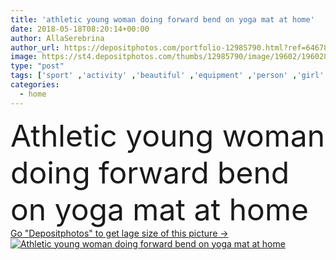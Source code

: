 ```yaml
---
title: 'athletic young woman doing forward bend on yoga mat at home'
date: 2018-05-18T08:20:14+00:00
author: AllaSerebrina
author_url: https://depositphotos.com/portfolio-12985790.html?ref=64678756
image: https://st4.depositphotos.com/thumbs/12985790/image/19602/196028354/api_thumb_450.jpg?forcejpeg=true
type: "post"
tags: ['sport' ,'activity' ,'beautiful' ,'equipment' ,'person' ,'girl' ,'female' ,'people' ,'position' ,'pose' ,'meditation' ,'indoor' ,'home' ,'active' ,'sportive' ,'fit' ,'fitness' ,'exercise' ,'Exercising' ,'alone' ,'attractive' ,'athlete' ,'training' ,'buddhism' ,'meditating' ,'sporting' ,'yoga' ,'Stretching' ,'athletic' ,'workout' ,'practice' ,'flexibility' ,'asana' ,'sporty' ,'sportswear' ,'practicing' ,'sportswoman' ,'young adult' ,'working out' ,'yoga mat' ,'caucasian woman' ,'fit ball' ,'forward bend' ]
categories: 
  - home
---
```

<div aling="center">
            <font size="60"> Athletic young woman doing forward bend on yoga mat at home</font>   
</div>
<div>
    <a href='https://depositphotos.com/196028354/stock-photo-athletic-young-woman-doing-forward.html?ref=64678756' target=_blank > Go "Depositphotos" to get lage size of this picture ->
        <img href='https://depositphotos.com/196028354/stock-photo-athletic-young-woman-doing-forward.html?ref=64678756' src='https://st4.depositphotos.com/12985790/19602/i/950/depositphotos_196028354-stock-photo-athletic-young-woman-doing-forward.jpg?forcejpeg=true' alt='Athletic young woman doing forward bend on yoga mat at home' >
    </a>
</div>
